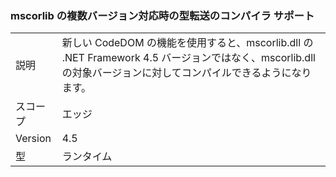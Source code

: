 ### <a name="compiler-support-for-type-forwarding-when-multi-targeting-mscorlib"></a>mscorlib の複数バージョン対応時の型転送のコンパイラ サポート

|   |   |
|---|---|
|説明|新しい CodeDOM の機能を使用すると、mscorlib.dll の .NET Framework 4.5 バージョンではなく、mscorlib.dll の対象バージョンに対してコンパイルできるようになります。|
|スコープ|エッジ|
|Version|4.5|
|型|ランタイム|

